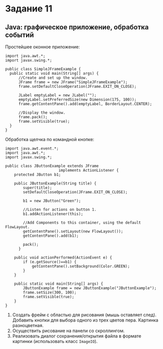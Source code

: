 # Задание 11
 
## Java: графическое приложение, обработка событий
Простейшее оконное приложение:

    import java.awt.*;
    import javax.swing.*;
    
    public class SimpleJFrameExample {
      public static void main(String[] args) {
          //Create and set up the window.
          JFrame frame = new JFrame("SimpleJFrameExample");
          frame.setDefaultCloseOperation(JFrame.EXIT_ON_CLOSE);
     
          JLabel emptyLabel = new JLabel("");
          emptyLabel.setPreferredSize(new Dimension(175, 100));
          frame.getContentPane().add(emptyLabel, BorderLayout.CENTER);
    
          //Display the window.
          frame.pack();
          frame.setVisible(true);
      }
    } 
Обработка щелчка по командной кнопке:

    import java.awt.event.*;
    import java.awt.*;
    import javax.swing.*;
    
    public class JButtonExample extends JFrame
                            implements ActionListener {
        protected JButton b1;
    
        public JButtonExample(String title) {
            super(title);
            setDefaultCloseOperation(JFrame.EXIT_ON_CLOSE);
    
            b1 = new JButton("Green");
    
            //Listen for actions on button 1.
            b1.addActionListener(this);
    
            //Add Components to this container, using the default FlowLayout.
            getContentPane().setLayout(new FlowLayout());
            getContentPane().add(b1);
    
            pack();
          }
    
        public void actionPerformed(ActionEvent e) {
            if (e.getSource()==b1) {
                getContentPane().setBackground(Color.GREEN);
            }
        }
    
        public static void main(String[] args) {
            JButtonExample frame = new JButtonExample("JButtonExample");
            frame.setSize(300, 100);
            frame.setVisible(true);
        }
    }

1. Создать фрейм с областью для рисования (мышь оставляет след). Добавить кнопки для выбора одного из трех цветов пера. Картинка разноцветная.
2. Осуществить рисование на панели со скроллингом.
3. Реализовать диалог сохранения/открытия файла в формате картинки (использовать класс `ImageIO`).
